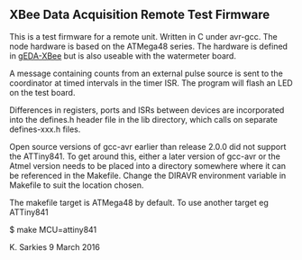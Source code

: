 XBee Data Acquisition Remote Test Firmware
------------------------------------------

This is a test firmware for a remote unit. Written in C under avr-gcc.
The node hardware is based on the ATMega48 series. The hardware is defined in
[gEDA-XBee](https://github.com/ksarkies/XBee-Acquisition/tree/master/gEDA-XBee) but is also useable with the watermeter board.

A message containing counts from an external pulse source is sent to the
coordinator at timed intervals in the timer ISR. The program will flash an LED
on the test board.

Differences in registers, ports and ISRs between devices are incorporated into
the defines.h header file in the lib directory, which calls on separate
defines-xxx.h files.

Open source versions of gcc-avr earlier than release 2.0.0 did not support
the ATTiny841. To get around this, either a later version of gcc-avr or the
Atmel version needs to be placed into a directory somewhere where it can be
referenced in the Makefile. Change the DIRAVR environment variable in Makefile
to suit the location chosen.

The makefile target is ATMega48 by default. To use another target eg ATTiny841

$ make MCU=attiny841

K. Sarkies
9 March 2016

